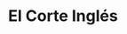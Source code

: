---
title: "El Corte Inglés"
url: /madrid/el-corte-ingles-calle-de-raimundo-fernandez-villaverde-2/
shop: grandes almacenes
---